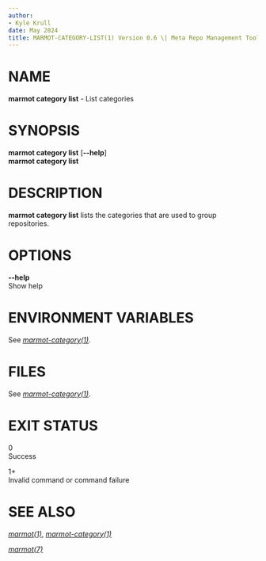 ```yaml
---
author:
- Kyle Krull
date: May 2024
title: MARMOT-CATEGORY-LIST(1) Version 0.6 \| Meta Repo Management Tool
---
```


# NAME

**marmot category list** - List categories

# SYNOPSIS

**marmot category list** \[**\--help**\]\
**marmot category list**

# DESCRIPTION

**marmot category list** lists the categories that are used to group
repositories.

# OPTIONS

**\--help**  
Show help

# ENVIRONMENT VARIABLES

See [*marmot-category(1)*](./marmot-category.1.md).

# FILES

See [*marmot-category(1)*](./marmot-category.1.md).

# EXIT STATUS

0  
Success

1+  
Invalid command or command failure

# SEE ALSO

[*marmot(1)*](./marmot.1.md),
[*marmot-category(1)*](./marmot-category.1.md)

[*marmot(7)*](./marmot.7.md)
